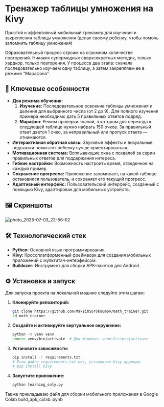 # Тренажер таблицы умножения на Kivy

Простой и эффективный мобильный тренажер для изучения и закрепления таблицы умножения (делал своему ребенку, чтобы помочь запомнить таблицу умножения)

Образовательный процесс строим на огромном количестве повторений. Никаких супермодных сверхсекретных методик, только хардкор, только повторения. У процесса  два этапа: сначала последовательно изучаем одну таблицу, а затем закрепляем ее в режиме "Марафона".

## 🚀 Ключевые особенности

-   **Два режима обучения:**
    1.  **Изучение:** Последовательное освоение таблицы умножения и деления для выбранного числа (от 2 до 9). Для полного изучения примера необходимо дать 5 правильных ответов подряд.
    2.  **Марафон:** Режим проверки знаний, в котором для перехода к следующей таблице нужно набрать 150 очков. За правильный ответ дается 1 очко, за неправильный или пропуск ответа — отнимаются.
-   **Интерактивная обратная связь:** Звуковые эффекты и визуальные подсказки помогают ребенку лучше ориентироваться.
-   **Мотивационная система:** Всплывающие окна с похвалой за серии правильных ответов для поддержания интереса.
-   **Гибкие настройки:** Возможность настроить время, отведенное на каждый пример.
-   **Сохранение прогресса:** Приложение запоминает, на какой таблице остановился пользователь, и сохраняет его текущий прогресс.
-   **Адаптивный интерфейс:** Пользовательский интерфейс, созданный с помощью Kivy, адаптирован для мобильных устройств.

## 🖼️ Скриншоты
![photo_2025-07-03_22-56-02](https://github.com/user-attachments/assets/5e6b4b84-7f26-4ca4-adb6-88b420fcb35c)

## 🛠️ Технологический стек

-   **Python:** Основной язык программирования.
-   **Kivy:** Кроссплатформенный фреймворк для создания мобильных приложений с мультитач-интерфейсом.
-   **Buildozer:** Инструмент для сборки APK-пакетов для Android.

## ⚙️ Установка и запуск

Для запуска проекта на локальной машине следуйте этим шагам:

1.  **Клонируйте репозиторий:**
    ```bash
    git clone https://github.com/MaksimSorokoumov/math_trainer.git
    cd math_trainer
    ```

2.  **Создайте и активируйте виртуальное окружение:**
    ```bash
    python -m venv venv
    source venv/bin/activate  # Для Windows: venv\Scripts\activate
    ```

3.  **Установите зависимости:**
    ```bash
    pip install -r requirements.txt 
    # Если файла requirements.txt нет, установите Kivy вручную:
    # pip install kivy
    ```

4.  **Запустите приложение:**
    ```bash
    python learning_only.py
    ```

    
Также прикладываю файл для сборки мобильного приложения в Google Colab build_apk_colab.ipynb
